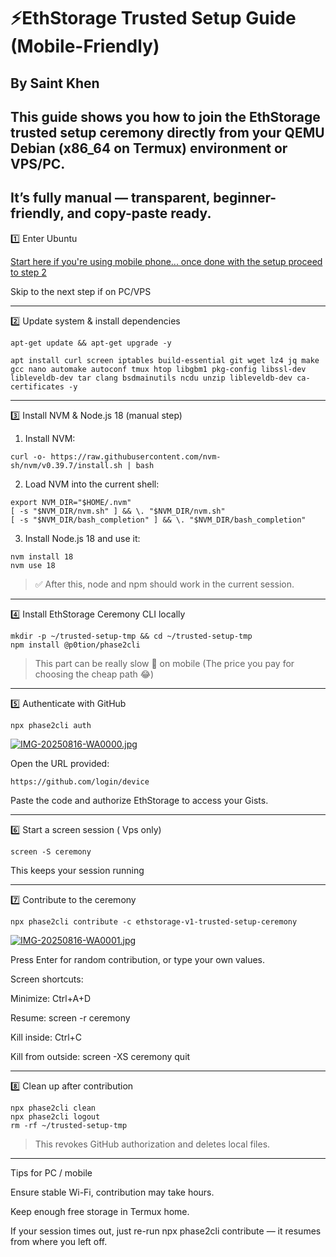 

# ⚡EthStorage Trusted Setup Guide (Mobile-Friendly)

## By Saint Khen

## This guide shows you how to join the EthStorage trusted setup ceremony directly from your QEMU Debian (x86_64 on Termux) environment or VPS/PC.
## It’s fully manual — transparent, beginner-friendly, and copy-paste ready.





1️⃣ Enter Ubuntu

[Start here if you're using mobile phone... once done with the setup proceed to step 2](https://x.com/thecryptoBike/status/1947220001649479951?t=mz_vSrkJBHvnYBpuG4JFWA&s=19)

Skip to the next step if on PC/VPS 


---

2️⃣ Update system & install dependencies
```
apt-get update && apt-get upgrade -y

apt install curl screen iptables build-essential git wget lz4 jq make gcc nano automake autoconf tmux htop libgbm1 pkg-config libssl-dev libleveldb-dev tar clang bsdmainutils ncdu unzip libleveldb-dev ca-certificates -y
```

---

3️⃣ Install NVM & Node.js 18 (manual step)

1. Install NVM:
```
curl -o- https://raw.githubusercontent.com/nvm-sh/nvm/v0.39.7/install.sh | bash
```
2. Load NVM into the current shell:
```
export NVM_DIR="$HOME/.nvm"
[ -s "$NVM_DIR/nvm.sh" ] && \. "$NVM_DIR/nvm.sh"
[ -s "$NVM_DIR/bash_completion" ] && \. "$NVM_DIR/bash_completion"
```
3. Install Node.js 18 and use it:
```
nvm install 18
nvm use 18
```
> ✅ After this, node and npm should work in the current session.


---

4️⃣ Install EthStorage Ceremony CLI locally
```
mkdir -p ~/trusted-setup-tmp && cd ~/trusted-setup-tmp
npm install @p0tion/phase2cli
```
> This part can be really slow 🐌 on mobile (The price you pay for choosing the cheap path 😂)



---

5️⃣ Authenticate with GitHub
```
npx phase2cli auth
```

[![IMG-20250816-WA0000.jpg](https://i.postimg.cc/vmBzXbZL/IMG-20250816-WA0000.jpg)](https://postimg.cc/ZWGp5k3C)

Open the URL provided: 
```
https://github.com/login/device
```
Paste the code and authorize EthStorage to access your Gists.




---

6️⃣ Start a screen session ( Vps only)
```
screen -S ceremony
```
This keeps your session running



---

7️⃣ Contribute to the ceremony
```
npx phase2cli contribute -c ethstorage-v1-trusted-setup-ceremony
```
[![IMG-20250816-WA0001.jpg](https://i.postimg.cc/fTKV8dFm/IMG-20250816-WA0001.jpg)](https://postimg.cc/nCXVzXnh)

Press Enter for random contribution, or type your own values.


Screen shortcuts:

Minimize: Ctrl+A+D

Resume: screen -r ceremony

Kill inside: Ctrl+C

Kill from outside: screen -XS ceremony quit



---

8️⃣ Clean up after contribution
```
npx phase2cli clean
npx phase2cli logout
rm -rf ~/trusted-setup-tmp
```
> This revokes GitHub authorization and deletes local files.




---

Tips for PC / mobile

Ensure stable Wi-Fi, contribution may take hours.

Keep enough free storage in Termux home.

If your session times out, just re-run npx phase2cli contribute — it resumes from where you left off.


